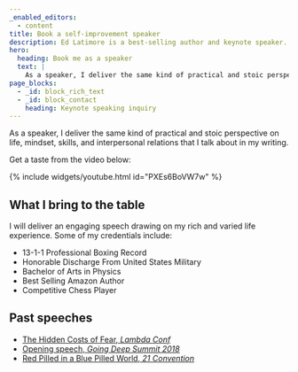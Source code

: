 ```yaml
---
_enabled_editors:
  - content
title: Book a self-improvement speaker
description: Ed Latimore is a best-selling author and keynote speaker. His work focuses on self-improvement, addiction, and what he learned during his time as a professional boxer.
hero:
  heading: Book me as a speaker
  text: |
    As a speaker, I deliver the same kind of practical and stoic perspective on life, mindset, skills, and interpersonal relations that I talk about in my writing.
page_blocks:
  - _id: block_rich_text
  - _id: block_contact
    heading: Keynote speaking inquiry
---
```


As a speaker, I deliver the same kind of practical and stoic perspective on life, mindset, skills, and interpersonal relations that I talk about in my writing.

Get a taste from the video below:

{% include widgets/youtube.html id="PXEs6BoVW7w" %}

## What I bring to the table

I will deliver an engaging speech drawing on my rich and varied life experience. Some of my credentials include:

- 13-1-1 Professional Boxing Record
- Honorable Discharge From United States Military
- Bachelor of Arts in Physics
- Best Selling Amazon Author
- Competitive Chess Player

## Past speeches

- [The Hidden Costs of Fear, *Lambda Conf*](https://www.youtube.com/watch?v=17rgUgdZHgg)
- [Opening speech, *Going Deep Summit 2018*](https://www.youtube.com/watch?v=fgX338ToFkc)
- [Red Pilled in a Blue Pilled World, *21 Convention*](https://www.youtube.com/watch?v=6ShXCepXJ-c)
